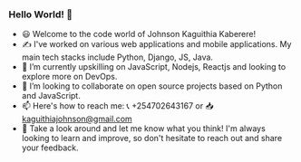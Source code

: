 ### Hello World! 👋

- :smiley: Welcome to the code world of Johnson Kaguithia Kaberere! 
- :writing_hand: I've worked on various web applications and mobile applications. My main tech stacks include Python, Django, JS, Java.
- 🌱 I’m currently upskilling on JavaScript, Nodejs, Reactjs and looking to explore more on DevOps.
- 👯 I’m looking to collaborate on open source projects based on Python and JavaScript.
- 📫 Here's how to reach me: :telephone_receiver: +254702643167 or :inbox_tray: kaguithiajohnson@gmail.com
- :eyes: Take a look around and let me know what you think! I'm always looking to learn and improve, so don't hesitate to reach out and share your feedback.
